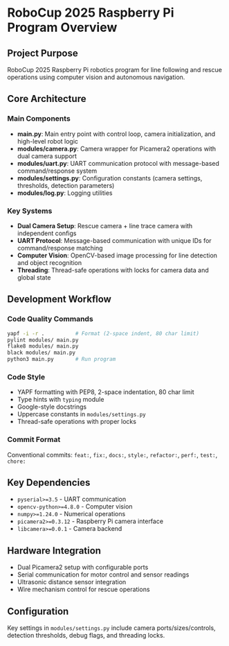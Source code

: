 # RoboCup 2025 Raspberry Pi Program Overview

## Project Purpose
RoboCup 2025 Raspberry Pi robotics program for line following and rescue operations using computer vision and autonomous navigation.

## Core Architecture

### Main Components
- **main.py**: Main entry point with control loop, camera initialization, and high-level robot logic
- **modules/camera.py**: Camera wrapper for Picamera2 operations with dual camera support
- **modules/uart.py**: UART communication protocol with message-based command/response system
- **modules/settings.py**: Configuration constants (camera settings, thresholds, detection parameters)
- **modules/log.py**: Logging utilities

### Key Systems
- **Dual Camera Setup**: Rescue camera + line trace camera with independent configs
- **UART Protocol**: Message-based communication with unique IDs for command/response matching
- **Computer Vision**: OpenCV-based image processing for line detection and object recognition
- **Threading**: Thread-safe operations with locks for camera data and global state

## Development Workflow

### Code Quality Commands
```bash
yapf -i -r .          # Format (2-space indent, 80 char limit)
pylint modules/ main.py
flake8 modules/ main.py
black modules/ main.py
python3 main.py       # Run program
```

### Code Style
- YAPF formatting with PEP8, 2-space indentation, 80 char limit
- Type hints with `typing` module
- Google-style docstrings
- Uppercase constants in `modules/settings.py`
- Thread-safe operations with proper locks

### Commit Format
Conventional commits: `feat:`, `fix:`, `docs:`, `style:`, `refactor:`, `perf:`, `test:`, `chore:`

## Key Dependencies
- `pyserial>=3.5` - UART communication
- `opencv-python>=4.8.0` - Computer vision
- `numpy>=1.24.0` - Numerical operations
- `picamera2>=0.3.12` - Raspberry Pi camera interface
- `libcamera>=0.0.1` - Camera backend

## Hardware Integration
- Dual Picamera2 setup with configurable ports
- Serial communication for motor control and sensor readings
- Ultrasonic distance sensor integration
- Wire mechanism control for rescue operations

## Configuration
Key settings in `modules/settings.py` include camera ports/sizes/controls, detection thresholds, debug flags, and threading locks.